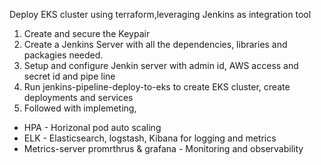 Deploy EKS cluster using terraform,leveraging Jenkins as integration tool

1. Create and secure the Keypair 
2. Create a Jenkins Server with all the dependencies, libraries and packagies needed.
3. Setup and configure Jenkin server with admin id, AWS access and secret id and pipe line
4. Run jenkins-pipeline-deploy-to-eks to create EKS cluster, create deployments and services
5. Followed with implemeting,
  -  HPA - Horizonal pod auto scaling
  -  ELK - Elasticsearch, logstash, Kibana for logging and metrics
  -  Metrics-server promrthrus & grafana - Monitoring and observability



